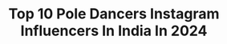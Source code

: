 ---
title: Top 10 Pole Dancers Instagram Influencers In India In 2024
description: >-
  Find top pole dancers Instagram influencers in India in 2024. Most popular hashtags: #poledance #poledancer #poledancing #pole.
platform: Instagram
hits: 20
text_top: Discover the most popular Instagram accounts on inBeat.
text_bottom: Our search engine has 20 Instagram influencers like this in India for you to connect with.
profiles:
  - username: "eric_matthew_knowles"
    fullname: >-
      𝐄𝐫𝐢𝐜 𝐌𝐚𝐭𝐭𝐡𝐞𝐰 𝐊𝐧𝐨𝐰𝐥𝐞𝐬
    bio: >-
      Managed By @emk_networks Certified : Masseuse , Bartender , Event Planner & A Pole Dancer.
    location: "India"
    followers: 11030
    engagement: 588
    commentsToLikes: 0.017382
    id: ckv1vnbhjw5b80j23al2cr9cw
    verified: false
    hashtags: "#brownmen, #bangkokthailand, #delhi, #hoscos"
  - username: "zakwanaa"
    fullname: >-
      Zakwana🦁
    bio: >-
      Founder of @_onaer_ Pole & Aerial Performer & Coach 📍Mumbai, India
    location: "India"
    followers: 27839
    engagement: 271
    commentsToLikes: 0.037191
    id: ckaorosxlo5r80i78ldii5xyz
    verified: false
    hashtags: "#mumbai, #onaerbyzakwana, #poledancersofinstagram, #zakwana"
  - username: "bbhiral"
    fullname: >-
      Hiral Bhatia
    bio: >-
      #hairbyhiral | TreksnTravel |Treehugger @barefeet_topknot| naturebaby| Artist| pole fitness |Gardening | Dogmom |Mum 📍|armaan@entouragetalents.com
    location: "India"
    followers: 95017
    engagement: 61
    commentsToLikes: 0.039786
    id: ck5hfc7wrwsx10i11vi0v5wn4
    verified: false
    hashtags: "#polelove, #fitness, #fitnessmotivation, #sonamkapoor"
  - username: "latenighttalesphotography"
    fullname: >-
      LATE NIGHT TALES Photography
    bio: >-
      📸 International Pole/Dance/Aerial Photographer 📚 Author of POLEDANCE PASSION The Book 🖤 Be who you are! 🌱Vegan 🖊️ DM for bookings and collaborations!
    location: "India"
    followers: 7733
    engagement: 704
    commentsToLikes: 0.031744
    id: ck6tjs2033b7y0j71ibzmez1x
    verified: false
    hashtags: "#gothicart, #burlesque, #canonlove, #flexibility"
  - username: "sonia.poledance"
    fullname: >-
      𝘚σꪀⅈꪖ
    bio: >-
      ▶️ Tutoriales de Pole Dance 📍 Granada, España @mtlpolewear 15% SONIA15 @dartfrogwear 20% sonia.poledance @fuerzabrutaes SONIAPOLE
    location: "India"
    followers: 28356
    engagement: 290
    commentsToLikes: 0.037564
    id: ck8t06vdyr0850j78ywww6ha9
    verified: false
    hashtags: "#poletrick, #poledancetraining, #poleaddict, #fitnesswoman"
  - username: "aletheaaustineyes"
    fullname: >-
      𝓐𝓵𝓮𝓽𝓱𝓮𝓪 𝓐𝓾𝓼𝓽𝓲𝓷
    bio: >-
      Dancer. Pole Dance Icon. Owner @thechromebar @thechromebarboro. Dance Double @pvalleystarz 🐝 Queen Bee. Mentor. ✌️
    location: "India"
    followers: 28691
    engagement: 197
    commentsToLikes: 0.055098
    id: ck6udj89nlf1i0j71sg62s3g8
    verified: false
    hashtags: "#poledancing, #aletheaaustin, #dance, #comehome"
  - username: "andressanirvana"
    fullname: >-
      Andressa Nirvana
    bio: >-
      BSB 🇧🇷 🤸🏻‍♀️dance, acro & flexibility 🖤 owner @lanasalinha 🧘🏻‍♀️ yoga instructor underformation @yogaemmovimento
    location: "India"
    followers: 7673
    engagement: 336
    commentsToLikes: 0.075170
    id: ck6tu51hqeceu0j71c993uk4t
    verified: false
    hashtags: "#flexyfriday, #lanasalinha, #poleflow, #poledancerbr"
  - username: "camille_bobbis"
    fullname: >-
      Camille
    bio: >-
      ☆Would rather be on stage☆ Instructor @bobbispolestudioperth 4x Miss Pole Dance WA WA Pole Champion 2017& 2019 Felix Cane Pole Champion 2016
    location: "India"
    followers: 3107
    engagement: 825
    commentsToLikes: 0.057558
    id: ck138jgssgis40i19zpjsiui5
    verified: false
    hashtags: "#bobbisboudoir, #pdspincombination, #homeworkouts, #bobbispolestudioperth"
  - username: "dancers_production_"
    fullname: >-
      Dance Promotion
    bio: >-
      HAVE YOU EVER WANTED TO BE ON A BIG PAGE DM TO PROMOTE YOUR VIDEOS🎊 ONLY PAID PROMO USE #dancers_production TURN ON POST NOTIFICATION🔔 FOR DONATION 👇🏻
    location: "India"
    followers: 222090
    engagement: 247
    commentsToLikes: 0.018302
    id: ck15s91mrbu9i0i19rog8hspx
    verified: false
    hashtags: "#dancelife, #dancehall, #dancevideo, #dancer"
  - username: "evaninja"
    fullname: >-
      EvanNinja
    bio: >-
      🌟Calisthenics/Obstacle Training/Acroyoga 🌟Freediving/Skiing 🌟Overall fitness enthusiast & traveller 🌏Sydney, Australia Youtube⏬⏬
    location: "India"
    followers: 31619
    engagement: 147
    commentsToLikes: 0.352511
    id: ckf5tq9xaig930j23pba9hcwu
    verified: false
    hashtags: "#plyometricsexercise, #legdayworkout, #mensfitness, #bodyweightexercises"
---